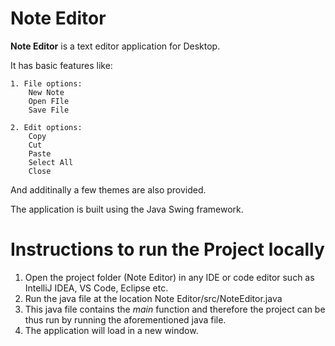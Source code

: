 # Note Editor
**Note Editor** is a text editor application for Desktop.

It has basic features like:
    
    1. File options:
        New Note
        Open FIle
        Save File

    2. Edit options:
        Copy
        Cut
        Paste
        Select All
        Close

And additinally a few themes are also provided.

The application is built using the Java Swing framework.

# Instructions to run the Project locally
1. Open the project folder (Note Editor) in any IDE or code editor such as IntelliJ IDEA, VS Code, Eclipse etc.  
2. Run the java file at the location Note Editor/src/NoteEditor.java  
3. This java file contains the _main_ function and therefore the project can be thus run by running the aforementioned java file.  
4. The application will load in a new window.
